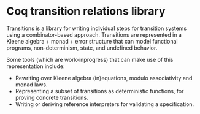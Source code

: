 # Coq transition relations library

Transitions is a library for writing individual steps for transition systems
using a combinator-based approach. Transitions are represented in a
Kleene algebra + monad + error structure that can model functional programs,
non-determinism, state, and undefined behavior.

Some tools (which are work-inprogress) that can make use of this representation
include:

* Rewriting over Kleene algebra (in)equations, modulo associativity and monad laws.
* Representing a subset of transitions as deterministic functions, for proving
  concrete transitions.
* Writing or deriving reference interpreters for validating a specification.
